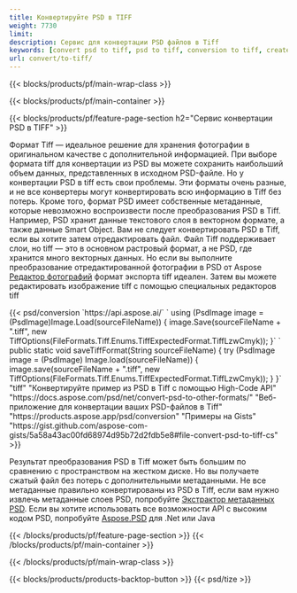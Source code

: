 ```yaml
---
title: Конвертируйте PSD в TIFF
weight: 7730
limit: 
description: Сервис для конвертации PSD файлов в Tiff
keywords: [convert psd to tiff, psd to tiff, conversion to tiff, create tiff from psd, print psd as tiff]
url: convert/to-tiff/
---
```


{{< blocks/products/pf/main-wrap-class >}}

{{< blocks/products/pf/main-container >}}

{{< blocks/products/pf/feature-page-section h2="Сервис конвертации PSD в TIFF" >}}
<p>Формат Tiff — идеальное решение для хранения фотографии в оригинальном качестве с дополнительной информацией. При выборе формата tiff для конвертации из PSD вы можете сохранить наибольший объем данных, представленных в исходном PSD-файле. Но у конвертации PSD в tiff есть свои проблемы. Эти форматы очень разные, и не все конвертеры могут конвертировать всю информацию в Tiff без потерь. Кроме того, формат PSD имеет собственные метаданные, которые невозможно воспроизвести после преобразования PSD в Tiff. Например, PSD хранит данные текстового слоя в векторном формате, а также данные Smart Object. Вам не следует конвертировать PSD в Tiff, если вы хотите затем отредактировать файл. Файл Tiff поддерживает слои, но tiff — это в основном растровый формат, а не PSD, где хранится много векторных данных. Но если вы выполните преобразование отредактированной фотографии в PSD от Aspose <a href="https://products.aspose.app/psd/photo-editor">Редактор фотографий</a> формат экспорта tiff идеален. Затем вы можете редактировать изображение tiff с помощью специальных редакторов tiff</p>
{{< psd/conversion `https://api.aspose.ai/` 
`    using (PsdImage image = (PsdImage)Image.Load(sourceFileName))
    {
        image.Save(sourceFileName + ".tiff", new TiffOptions(FileFormats.Tiff.Enums.TiffExpectedFormat.TiffLzwCmyk));
    }` 
`     public static void saveTiffFormat(String sourceFileName) {
        try (PsdImage image = (PsdImage) Image.load(sourceFileName)) {
            image.save(sourceFileName + ".tiff", new TiffOptions(FileFormats.Tiff.Enums.TiffExpectedFormat.TiffLzwCmyk));
        }
    }` 
	"tiff" "Конвертируйте пример из PSD в Tiff с помощью High-Code API"  "https://docs.aspose.com/psd/net/convert-psd-to-other-formats/" "Веб-приложение для конвертации ваших PSD-файлов в Tiff" "https://products.aspose.app/psd/conversion" "Примеры на Gists" "https://gist.github.com/aspose-com-gists/5a58a43ac00fd68974d95b72d2fdb5e8#file-convert-psd-to-tiff-cs" >}}
<p>Результат преобразования PSD в Tiff может быть большим по сравнению с пространством на жестком диске. Но вы получаете сжатый файл без потерь с дополнительными метаданными. Не все метаданные правильно конвертированы из PSD в Tiff, если вам нужно извлечь метаданные слоев PSD, попробуйте <a href="https://products.aspose.app/psd/metadata">Экстрактор метаданных PSD</a>. Если вы хотите использовать все возможности API с высоким кодом PSD, попробуйте <a href="/psd">Aspose.PSD</a> для .Net или Java</p>
{{< /blocks/products/pf/feature-page-section >}}
{{< /blocks/products/pf/main-container >}}


{{< /blocks/products/pf/main-wrap-class >}}

{{< blocks/products/products-backtop-button >}}
{{< psd/tize >}}
